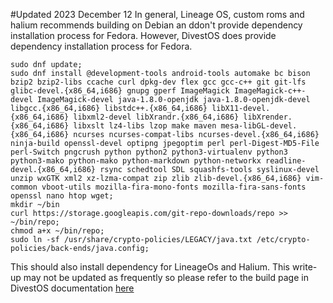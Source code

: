 #Updated 2023 December 12
In general, Lineage OS, custom roms and halium recommends building on Debian an ddon't provide dependency installation process for Fedora. However, DivestOS does provide dependency installation process for Fedora.
```
sudo dnf update;
sudo dnf install @development-tools android-tools automake bc bison bzip2 bzip2-libs ccache curl dpkg-dev flex gcc gcc-c++ git git-lfs glibc-devel.{x86_64,i686} gnupg gperf ImageMagick ImageMagick-c++-devel ImageMagick-devel java-1.8.0-openjdk java-1.8.0-openjdk-devel libgcc.{x86_64,i686} libstdc++.{x86_64,i686} libX11-devel.{x86_64,i686} libxml2-devel libXrandr.{x86_64,i686} libXrender.{x86_64,i686} libxslt lz4-libs lzop make maven mesa-libGL-devel.{x86_64,i686} ncurses ncurses-compat-libs ncurses-devel.{x86_64,i686} ninja-build openssl-devel optipng jpegoptim perl perl-Digest-MD5-File perl-Switch pngcrush python python2 python3-virtualenv python3 python3-mako python-mako python-markdown python-networkx readline-devel.{x86_64,i686} rsync schedtool SDL squashfs-tools syslinux-devel unzip wxGTK xml2 xz-lzma-compat zip zlib zlib-devel.{x86_64,i686} vim-common vboot-utils mozilla-fira-mono-fonts mozilla-fira-sans-fonts openssl nano htop wget;
mkdir ~/bin
curl https://storage.googleapis.com/git-repo-downloads/repo >> ~/bin/repo;
chmod a+x ~/bin/repo;
sudo ln -sf /usr/share/crypto-policies/LEGACY/java.txt /etc/crypto-policies/back-ends/java.config;
```

This should also install dependency for LineageOs and Halium. This write-up may not be updated as frequently so please refer to the build page in DivestOS documentation [here](https://divestos.org/pages/build)
